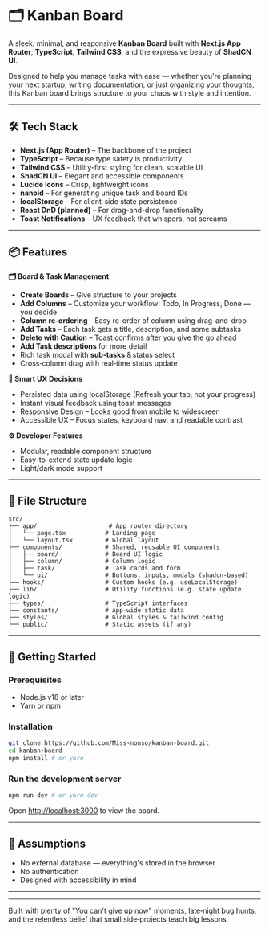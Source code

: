 # 🗂️ Kanban Board

A sleek, minimal, and responsive **Kanban Board** built with **Next.js App Router**, **TypeScript**, **Tailwind CSS**, and the expressive beauty of **ShadCN UI**.

Designed to help you manage tasks with ease — whether you're planning your next startup, writing documentation, or just organizing your thoughts, this Kanban board brings structure to your chaos with style and intention.

---

## 🛠 Tech Stack

* **Next.js (App Router)** – The backbone of the project
* **TypeScript** – Because type safety is productivity
* **Tailwind CSS** – Utility-first styling for clean, scalable UI
* **ShadCN UI** – Elegant and accessible components
* **Lucide Icons** – Crisp, lightweight icons
* **nanoid** – For generating unique task and board IDs
* **localStorage** – For client-side state persistence
* **React DnD (planned)** – For drag-and-drop functionality
* **Toast Notifications** – UX feedback that whispers, not screams

---

## 📦 Features

**🗂 Board & Task Management**
* **Create Boards** – Give structure to your projects
* **Add Columns** – Customize your workflow: Todo, In Progress, Done — you decide
* **Column re‑ordering** - Easy re-order of column using drag-and-drop
* **Add Tasks** – Each task gets a title, description, and some subtasks
* **Delete with Caution** – Toast confirms after you give the go ahead
* **Add Task descriptions** for more detail
* Rich task modal with **sub‑tasks** & status select  
* Cross‑column drag with real‑time status update  

**🧠 Smart UX Decisions**
* Persisted data using localStorage (Refresh your tab, not your progress)
* Instant visual feedback using toast messages
* Responsive Design – Looks good from mobile to widescreen
* Accessible UX – Focus states, keyboard nav, and readable contrast

**⚙️ Developer Features**
* Modular, readable component structure
* Easy-to-extend state update logic
* Light/dark mode support 


---

## 🧱 File Structure

```
src/
├── app/                    # App router directory
│   └── page.tsx           # Landing page
│   └── layout.tsx         # Global layout
├── components/            # Shared, reusable UI components
│   ├── board/             # Board UI logic
│   ├── column/            # Column logic
│   ├── task/              # Task cards and form
│   └── ui/                # Buttons, inputs, modals (shadcn-based)
├── hooks/                 # Custom hooks (e.g. useLocalStorage)
├── lib/                   # Utility functions (e.g. state update logic)
├── types/                 # TypeScript interfaces
├── constants/             # App-wide static data
├── styles/                # Global styles & tailwind config
└── public/                # Static assets (if any)
```

---

## 🚀 Getting Started

### Prerequisites

* Node.js v18 or later
* Yarn or npm

### Installation

```bash
git clone https://github.com/Miss-nonso/kanban-board.git
cd kanban-board
npm install # or yarn
```

### Run the development server

```bash
npm run dev # or yarn dev
```

Open [http://localhost:3000](http://localhost:3000) to view the board.

---





## 📝 Assumptions

* No external database — everything's stored in the browser
* No authentication
* Designed with accessibility in mind

---


---

Built with plenty of "You can't give up now" moments, late‑night bug hunts, and the relentless belief that small side‑projects teach big lessons.


